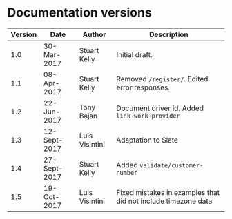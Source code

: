 # Documentation versions

Version | Date | Author | Description
------- | ---- | ------ | -----------
1.0 | 30-Mar-2017 | Stuart Kelly | Initial draft.
1.1 | 08-Apr-2017 | Stuart Kelly | Removed ``/register/``. Edited error responses.
1.2 | 22-Jun-2017 | Tony Bajan |  Document driver id. Added ``link-work-provider``
1.3 | 12-Sept-2017 | Luis Visintini | Adaptation to Slate
1.4 | 27-Sept-2017 | Stuart Kelly | Added ``validate/customer-number``
1.5 | 19-Oct-2017 | Luis Visintini | Fixed mistakes in examples that did not include timezone data
